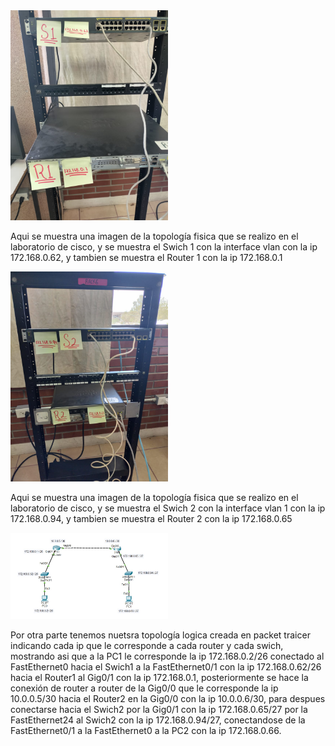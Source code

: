 
<img src="imagenes/Topologiafisica.jpeg" width="50%" height="auto">


Aqui se muestra una imagen de la topología fisica que se realizo en el laboratorio de cisco, y se muestra el Swich 1 con la interface vlan con la ip 172.168.0.62, y tambien se muestra el Router 1 con la ip 172.168.0.1 


<img src="imagenes/Topologiafisica2.jpg" width="50%" height="auto">

Aqui se muestra una imagen de la topología fisica que se realizo en el laboratorio de cisco, y se muestra el Swich 2 con la interface vlan 1 con la ip 172.168.0.94, y tambien se muestra el Router 2 con la ip 172.168.0.65 


<img src="imagenes/Topologialogica.jpg" width="50%" height="auto">

Por otra parte tenemos nuetsra topología logica creada en packet traicer indicando cada ip que le corresponde a cada router y cada swich, mostrando asi que a la PC1 le corresponde la ip 172.168.0.2/26 conectado al FastEthernet0 hacia el Swich1 a la FastEthernet0/1 con la ip 172.168.0.62/26 hacia el Router1 al Gig0/1 con la ip 172.168.0.1, posteriormente se hace la conexión de router a router de la Gig0/0 que le corresponde la ip 10.0.0.5/30 hacia el Router2 en la Gig0/0 con la ip 10.0.0.6/30, para despues conectarse hacia el Swich2 por la Gig0/1 con la ip 172.168.0.65/27 por la FastEthernet24 al Swich2 con la ip 172.168.0.94/27, conectandose de la FastEthernet0/1 a la FastEthernet0 a la PC2 con la ip 172.168.0.66.
